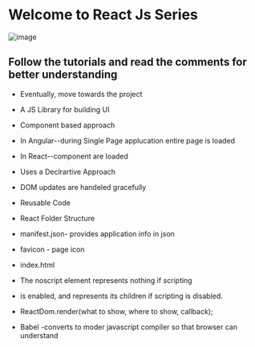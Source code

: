 # Welcome to React Js Series 

![image](https://user-images.githubusercontent.com/65382019/129563734-e725c1cd-47c1-4bf1-9169-5f0f43abf54e.png)


## Follow the tutorials and read the comments for better understanding
- Eventually, move towards the project
  
- A JS Library for building UI
- Component based approach 
- In Angular--during Single Page applucation entire page is loaded
- In React--component are loaded
- Uses a Declrartive Approach
- DOM updates are handeled gracefully
- Reusable Code
- React Folder Structure
- manifest.json- provides application info in json 
- favicon - page icon
- index.html
- The noscript element represents nothing if scripting 
- is enabled, and represents its children if scripting is disabled. 
- ReactDom.render(what to show, where to show, callback);
- Babel -converts to moder javascript compiler so that browser can understand

